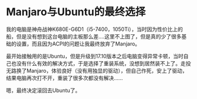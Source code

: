 # Manjaro与Ubuntu的最终选择

我的电脑是神舟战神K680E-G6D1（i5-7400，1050Ti），当时因为性价比上的船，但是没有想到这台电脑的主板那么差....这里不上图了，但是真的少了很多基础的设置，而且因为ACPI的问题让我最终放弃了Manjaro。

最开始接触用的是Ubuntu，但是升级到17.10版本之后电脑变得异常卡顿，当时自己也没有什么有效的解决方式，于是选择了重装系统，没想到居然装不上了。走投无路换了Manjaro，体验良好（没有用独显的驱动），但自己作死，安上了驱动，结果电脑再次打不开，重装了很多次都没有解决......

嗯，最终决定滚回去Ubuntu了。